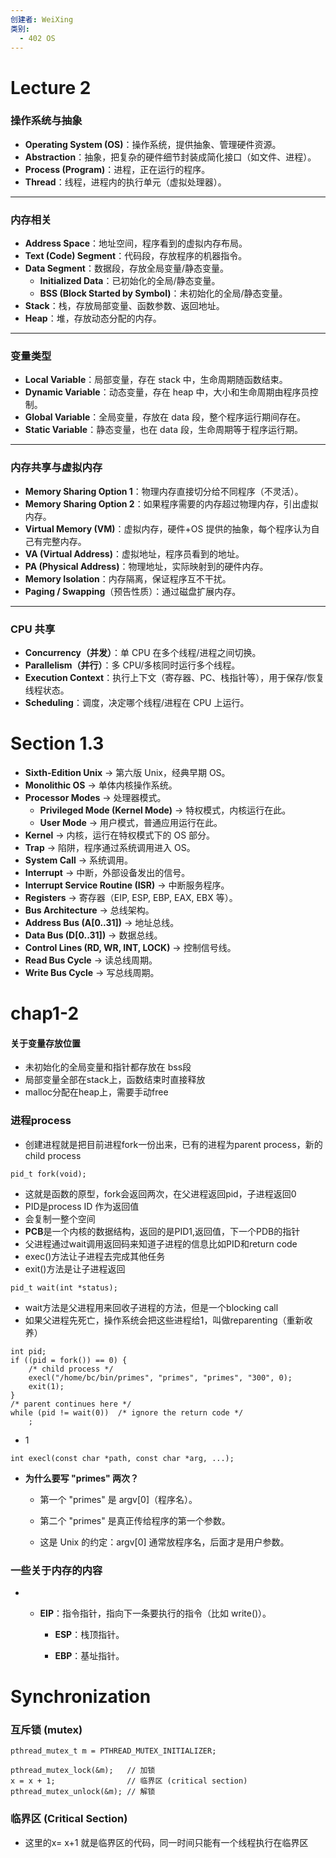 ```yaml
---
创建者: WeiXing
类别:
  - 402 OS
---
```

# Lecture 2

### 操作系统与抽象

- **Operating System (OS)**：操作系统，提供抽象、管理硬件资源。
- **Abstraction**：抽象，把复杂的硬件细节封装成简化接口（如文件、进程）。
- **Process (Program)**：进程，正在运行的程序。
- **Thread**：线程，进程内的执行单元（虚拟处理器）。

---

### 内存相关

- **Address Space**：地址空间，程序看到的虚拟内存布局。
- **Text (Code) Segment**：代码段，存放程序的机器指令。
- **Data Segment**：数据段，存放全局变量/静态变量。
    - **Initialized Data**：已初始化的全局/静态变量。
    - **BSS (Block Started by Symbol)**：未初始化的全局/静态变量。
- **Stack**：栈，存放局部变量、函数参数、返回地址。
- **Heap**：堆，存放动态分配的内存。

---

### 变量类型

- **Local Variable**：局部变量，存在 stack 中，生命周期随函数结束。
- **Dynamic Variable**：动态变量，存在 heap 中，大小和生命周期由程序员控制。
- **Global Variable**：全局变量，存放在 data 段，整个程序运行期间存在。
- **Static Variable**：静态变量，也在 data 段，生命周期等于程序运行期。

---

### 内存共享与虚拟内存

- **Memory Sharing Option 1**：物理内存直接切分给不同程序（不灵活）。
- **Memory Sharing Option 2**：如果程序需要的内存超过物理内存，引出虚拟内存。
- **Virtual Memory (VM)**：虚拟内存，硬件+OS 提供的抽象，每个程序认为自己有完整内存。
- **VA (Virtual Address)**：虚拟地址，程序员看到的地址。
- **PA (Physical Address)**：物理地址，实际映射到的硬件内存。
- **Memory Isolation**：内存隔离，保证程序互不干扰。
- **Paging / Swapping**（预告性质）：通过磁盘扩展内存。

---

### CPU 共享

- **Concurrency（并发）**：单 CPU 在多个线程/进程之间切换。
- **Parallelism（并行）**：多 CPU/多核同时运行多个线程。
- **Execution Context**：执行上下文（寄存器、PC、栈指针等），用于保存/恢复线程状态。
- **Scheduling**：调度，决定哪个线程/进程在 CPU 上运行。

# Section 1.3

- **Sixth-Edition Unix** → 第六版 Unix，经典早期 OS。
- **Monolithic OS** → 单体内核操作系统。
- **Processor Modes** → 处理器模式。
    - **Privileged Mode (Kernel Mode)** → 特权模式，内核运行在此。
    - **User Mode** → 用户模式，普通应用运行在此。
- **Kernel** → 内核，运行在特权模式下的 OS 部分。
- **Trap** → 陷阱，程序通过系统调用进入 OS。
- **System Call** → 系统调用。
- **Interrupt** → 中断，外部设备发出的信号。
- **Interrupt Service Routine (ISR)** → 中断服务程序。
- **Registers** → 寄存器（EIP, ESP, EBP, EAX, EBX 等）。
- **Bus Architecture** → 总线架构。
- **Address Bus (A[0..31])** → 地址总线。
- **Data Bus (D[0..31])** → 数据总线。
- **Control Lines (RD, WR, INT, LOCK)** → 控制信号线。
- **Read Bus Cycle** → 读总线周期。
- **Write Bus Cycle** → 写总线周期。

# chap1-2
#### 关于变量存放位置
- 未初始化的全局变量和指针都存放在 bss段
- 局部变量全部在stack上，函数结束时直接释放
- malloc分配在heap上，需要手动free
### 进程process
- 创建进程就是把目前进程fork一份出来，已有的进程为parent process，新的child process
```
pid_t fork(void);
```
- 这就是函数的原型，fork会返回两次，在父进程返回pid，子进程返回0
-  PID是process ID 作为返回值
- 会复制一整个空间
- **PCB**是一个内核的数据结构，返回的是PID1,返回值，下一个PDB的指针
- 父进程通过wait调用返回码来知道子进程的信息比如PID和return code
- exec()方法让子进程去完成其他任务
- exit()方法是让子进程返回
```
pid_t wait(int *status);
```
- wait方法是父进程用来回收子进程的方法，但是一个blocking call
- 如果父进程先死亡，操作系统会把这些进程给1，叫做reparenting（重新收养）
```
int pid;
if ((pid = fork()) == 0) {
    /* child process */
    execl("/home/bc/bin/primes", "primes", "primes", "300", 0);
    exit(1);
}
/* parent continues here */
while (pid != wait(0))  /* ignore the return code */
    ;
```
- 1
```
int execl(const char *path, const char *arg, ...);
```
- **为什么要写 "primes" 两次？**
    
    - 第一个 "primes" 是 argv[0]（程序名）。
        
    - 第二个 "primes" 是真正传给程序的第一个参数。
        
    - 这是 Unix 的约定：argv[0] 通常放程序名，后面才是用户参数。
### 一些关于内存的内容
- - **EIP**：指令指针，指向下一条要执行的指令（比如 write()）。
        
    - **ESP**：栈顶指针。
        
    - **EBP**：基址指针。
# **Synchronization**
###  **互斥锁 (mutex)**
```
pthread_mutex_t m = PTHREAD_MUTEX_INITIALIZER;

pthread_mutex_lock(&m);   // 加锁
x = x + 1;                // 临界区 (critical section)
pthread_mutex_unlock(&m); // 解锁
```
### **临界区 (Critical Section)**
- 这里的x= x+1 就是临界区的代码，同一时间只能有一个线程执行在临界区


